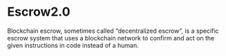 # Escrow2.0
Blockchain escrow, sometimes called “decentralized escrow”, is a specific escrow system that uses a blockchain network to confirm and act on the given instructions in code instead of a human.
